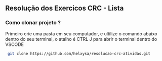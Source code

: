 ## Resolução dos Exercicos CRC - Lista

### Como clonar projeto ?
Primeiro crie uma pasta em seu computador, e ultilize o comando abaixo dentro do seu terminal, o atalho é CTRL J para abrir o terminal dentro do VSCODE

```bash
 git clone https://github.com/helxysa/resolucao-crc-atividas.git

```
